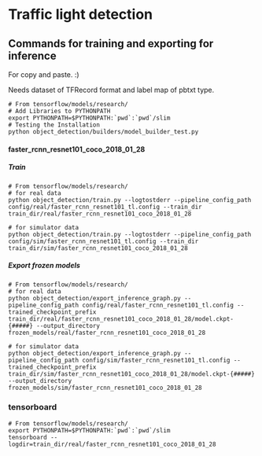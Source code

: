 # Traffic light detection 


## Commands for training and exporting for inference
For copy and paste. :)

Needs dataset of TFRecord format and label map of pbtxt type.


```
# From tensorflow/models/research/
# Add Libraries to PYTHONPATH
export PYTHONPATH=$PYTHONPATH:`pwd`:`pwd`/slim
# Testing the Installation
python object_detection/builders/model_builder_test.py
```

#### faster_rcnn_resnet101_coco_2018_01_28
##### Train
```
# From tensorflow/models/research/
# for real data
python object_detection/train.py --logtostderr --pipeline_config_path config/real/faster_rcnn_resnet101_tl.config --train_dir train_dir/real/faster_rcnn_resnet101_coco_2018_01_28

# for simulator data
python object_detection/train.py --logtostderr --pipeline_config_path config/sim/faster_rcnn_resnet101_tl.config --train_dir train_dir/sim/faster_rcnn_resnet101_coco_2018_01_28
```
##### Export frozen models
```
# From tensorflow/models/research/
# for real data
python object_detection/export_inference_graph.py --pipeline_config_path config/real/faster_rcnn_resnet101_tl.config --trained_checkpoint_prefix train_dir/real/faster_rcnn_resnet101_coco_2018_01_28/model.ckpt-{#####} --output_directory frozen_models/real/faster_rcnn_resnet101_coco_2018_01_28

# for simulator data
python object_detection/export_inference_graph.py --pipeline_config_path config/sim/faster_rcnn_resnet101_tl.config --trained_checkpoint_prefix train_dir/sim/faster_rcnn_resnet101_coco_2018_01_28/model.ckpt-{#####} --output_directory frozen_models/sim/faster_rcnn_resnet101_coco_2018_01_28
```


### tensorboard
```
# From tensorflow/models/research/
export PYTHONPATH=$PYTHONPATH:`pwd`:`pwd`/slim
tensorboard --logdir=train_dir/real/faster_rcnn_resnet101_coco_2018_01_28
```

